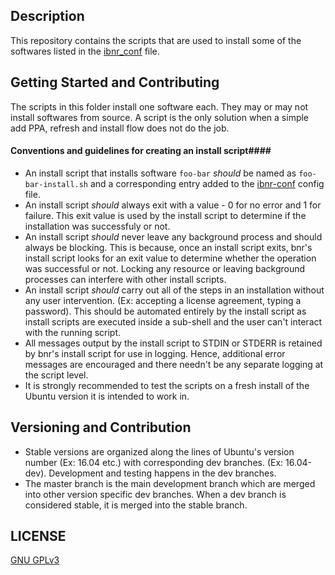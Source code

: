 ## Description ##
  This repository contains the scripts that are used to install some of the softwares listed in the [ibnr_conf](https://github.com/wrvenkat/ibnr-conf) file.
  
## Getting Started and Contributing ##
  The scripts in this folder install one software each. They may or may not install softwares from source. A script is the only solution when a simple add PPA, refresh and install flow does not do the job.
  
#### Conventions and guidelines for creating an install script####
  * An install script that installs software `foo-bar` *should* be named as `foo-bar-install.sh` and a corresponding entry added to the [ibnr-conf](https://github.com/wrvenkat/ibnr-conf) config file.
  * An install script *should* always exit with a value - 0 for no error and 1 for failure. This exit value is used by the install script to determine if the installation was successfuly or not.
  * An install script *should* never leave any background process and should always be blocking. This is because, once an install script exits, bnr's install script looks for an exit value to determine whether the operation was successful or not. Locking any resource or leaving background processes can interfere with other install scripts.
  * An install script *should* carry out all of the steps in an installation without any user intervention. (Ex: accepting a license agreement, typing a password). This should be automated entirely by the install script as install scripts are executed inside a sub-shell and the user can't interact with the running script.
  * All messages output by the install script to STDIN or STDERR is retained by bnr's install script for use in logging. Hence, additional error messages are encouraged and there needn't be any separate logging at the script level.
  * It is strongly recommended to test the scripts on a fresh install of the Ubuntu version it is intended to work in.
  
## Versioning and Contribution ##
* Stable versions are organized along the lines of Ubuntu's version number (Ex: 16.04 etc.) with corresponding dev branches. (Ex: 16.04-dev). Development and testing happens in the dev branches.
* The master branch is the main development branch which are merged into other version specific dev branches. When a dev branch is considered stable, it is merged into the stable branch.
  
## LICENSE ##

[GNU GPLv3](https://www.gnu.org/licenses/gpl-3.0.en.html)
